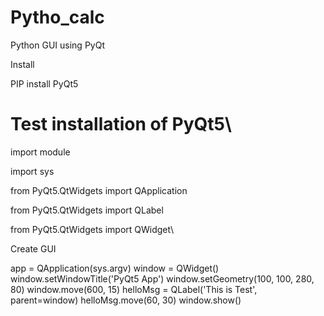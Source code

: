 # Pytho_calc

Python GUI using PyQt

Install

PIP install PyQt5

# Test installation of PyQt5\

import module

import sys

from PyQt5.QtWidgets import QApplication

from PyQt5.QtWidgets import QLabel

from PyQt5.QtWidgets import QWidget\

Create GUI

app = QApplication(sys.argv)
window = QWidget() window.setWindowTitle('PyQt5 App') window.setGeometry(100, 100, 280, 80) window.move(600, 15) helloMsg = QLabel('This is Test', parent=window) helloMsg.move(60, 30) window.show()
